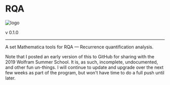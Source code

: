 # RQA

![logo](RQA/Documentation/icon.png)

v 0.1.0

***

A set Mathematica tools for RQA — Recurrence quantification analysis.

Note that I posted an early version of this to GitHub for sharing with the 2019 Wolfram Summer School. It is, as such, incomplete, undocumented, and other fun un-things. I will continue to update and upgrade over the next few weeks as part of the program, but won't have time to do a full push until later. 
